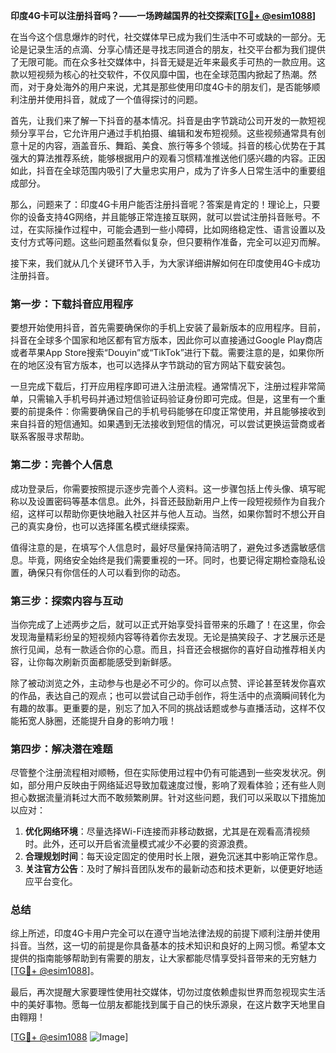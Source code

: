 **印度4G卡可以注册抖音吗？——一场跨越国界的社交探索[[TG💪+ @esim1088](https://t.me/s/esim1088)]**

在当今这个信息爆炸的时代，社交媒体早已成为我们生活中不可或缺的一部分。无论是记录生活的点滴、分享心情还是寻找志同道合的朋友，社交平台都为我们提供了无限可能。而在众多社交媒体中，抖音无疑是近年来最炙手可热的一款应用。这款以短视频为核心的社交软件，不仅风靡中国，也在全球范围内掀起了热潮。然而，对于身处海外的用户来说，尤其是那些使用印度4G卡的朋友们，是否能够顺利注册并使用抖音，就成了一个值得探讨的问题。

首先，让我们来了解一下抖音的基本情况。抖音是由字节跳动公司开发的一款短视频分享平台，它允许用户通过手机拍摄、编辑和发布短视频。这些视频通常具有创意十足的内容，涵盖音乐、舞蹈、美食、旅行等多个领域。抖音的核心优势在于其强大的算法推荐系统，能够根据用户的观看习惯精准推送他们感兴趣的内容。正因如此，抖音在全球范围内吸引了大量忠实用户，成为了许多人日常生活中的重要组成部分。

那么，问题来了：印度4G卡用户能否注册抖音呢？答案是肯定的！理论上，只要你的设备支持4G网络，并且能够正常连接互联网，就可以尝试注册抖音账号。不过，在实际操作过程中，可能会遇到一些小障碍，比如网络稳定性、语言设置以及支付方式等问题。这些问题虽然看似复杂，但只要稍作准备，完全可以迎刃而解。

接下来，我们就从几个关键环节入手，为大家详细讲解如何在印度使用4G卡成功注册抖音。

### **第一步：下载抖音应用程序**
要想开始使用抖音，首先需要确保你的手机上安装了最新版本的应用程序。目前，抖音在全球多个国家和地区都有官方版本，因此你可以直接通过Google Play商店或者苹果App Store搜索“Douyin”或“TikTok”进行下载。需要注意的是，如果你所在的地区没有官方版本，也可以选择从字节跳动的官方网站下载安装包。

一旦完成下载后，打开应用程序即可进入注册流程。通常情况下，注册过程非常简单，只需输入手机号码并通过短信验证码验证身份即可完成。但是，这里有一个重要的前提条件：你需要确保自己的手机号码能够在印度正常使用，并且能够接收到来自抖音的短信通知。如果遇到无法接收到短信的情况，可以尝试更换运营商或者联系客服寻求帮助。

### **第二步：完善个人信息**
成功登录后，你需要按照提示逐步完善个人资料。这一步骤包括上传头像、填写昵称以及设置密码等基本信息。此外，抖音还鼓励新用户上传一段短视频作为自我介绍，这样可以帮助你更快地融入社区并与他人互动。当然，如果你暂时不想公开自己的真实身份，也可以选择匿名模式继续探索。

值得注意的是，在填写个人信息时，最好尽量保持简洁明了，避免过多透露敏感信息。毕竟，网络安全始终是我们需要重视的一环。同时，也要记得定期检查隐私设置，确保只有你信任的人可以看到你的动态。

### **第三步：探索内容与互动**
当你完成了上述两步之后，就可以正式开始享受抖音带来的乐趣了！在这里，你会发现海量精彩纷呈的短视频内容等待着你去发现。无论是搞笑段子、才艺展示还是旅行见闻，总有一款适合你的心意。而且，抖音还会根据你的喜好自动推荐相关内容，让你每次刷新页面都能感受到新鲜感。

除了被动浏览之外，主动参与也是必不可少的。你可以点赞、评论甚至转发你喜欢的作品，表达自己的观点；也可以尝试自己动手创作，将生活中的点滴瞬间转化为有趣的故事。更重要的是，别忘了加入不同的挑战话题或参与直播活动，这样不仅能拓宽人脉圈，还能提升自身的影响力哦！

### **第四步：解决潜在难题**
尽管整个注册流程相对顺畅，但在实际使用过程中仍有可能遇到一些突发状况。例如，部分用户反映由于网络延迟导致加载速度过慢，影响了观看体验；还有些人则担心数据流量消耗过大而不敢频繁刷屏。针对这些问题，我们可以采取以下措施加以应对：

1. **优化网络环境**：尽量选择Wi-Fi连接而非移动数据，尤其是在观看高清视频时。此外，还可以开启省流量模式减少不必要的资源浪费。
2. **合理规划时间**：每天设定固定的使用时长上限，避免沉迷其中影响正常作息。
3. **关注官方公告**：及时了解抖音团队发布的最新动态和技术更新，以便更好地适应平台变化。

### **总结**
综上所述，印度4G卡用户完全可以在遵守当地法律法规的前提下顺利注册并使用抖音。当然，这一切的前提是你具备基本的技术知识和良好的上网习惯。希望本文提供的指南能够帮助到有需要的朋友，让大家都能尽情享受抖音带来的无穷魅力[[TG💪+ @esim1088](https://t.me/s/esim1088)]。

最后，再次提醒大家要理性使用社交媒体，切勿过度依赖虚拟世界而忽视现实生活中的美好事物。愿每一位朋友都能找到属于自己的快乐源泉，在这片数字天地里自由翱翔！

[[TG💪+ @esim1088](https://t.me/s/esim1088) ![Image](https://i.postimg.cc/4NQfJmqS/Snipaste-2025-05-13-00-14-12.png)]